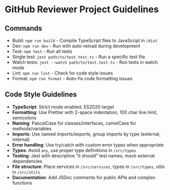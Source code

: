 # GitHub Reviewer Project Guidelines

## Commands
- Build: `npm run build` - Compile TypeScript files to JavaScript in `/dist`
- Dev: `npm run dev` - Run with auto-reload during development
- Test: `npm test` - Run all tests
- Single test: `jest path/to/test.test.ts` - Run a specific test file
- Watch tests: `jest --watch path/to/test.test.ts` - Run tests in watch mode
- Lint: `npm run lint` - Check for code style issues
- Format: `npm run format` - Auto-fix code formatting issues

## Code Style Guidelines
- **TypeScript**: Strict mode enabled, ES2020 target
- **Formatting**: Use Prettier with 2-space indentation, 100 char line limit, semicolons
- **Naming**: PascalCase for classes/interfaces, camelCase for methods/variables
- **Imports**: Use named imports/exports, group imports by type (external, internal)
- **Error handling**: Use try/catch with custom error types when appropriate
- **Types**: Avoid `any`, use proper type definitions in `/src/types`
- **Testing**: Jest with descriptive "it should" test names, mock external dependencies
- **File structure**: Place services in `/src/services`, types in `/src/types`, utils in `/src/utils`
- **Documentation**: Add JSDoc comments for public APIs and complex functions
